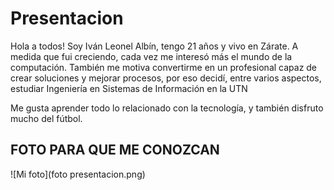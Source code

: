 # Presentacion
Hola a todos!
Soy Iván Leonel Albín, tengo 21 años y vivo en Zárate.
A medida que fui creciendo, cada vez me interesó más el mundo de la computación. También me motiva convertirme en un profesional capaz de crear soluciones y mejorar procesos, por eso decidí, entre varios aspectos, estudiar Ingeniería en Sistemas de Información en la UTN 

Me gusta aprender todo lo relacionado con la tecnología, y también disfruto mucho del fútbol.

## FOTO PARA QUE ME CONOZCAN 
![Mi foto](foto presentacion.png)
